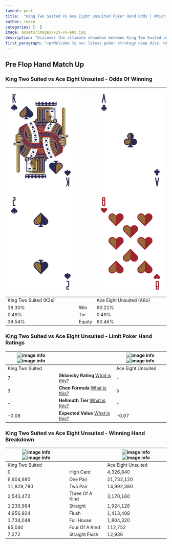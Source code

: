 ```yaml
---
layout: post
title:  "King Two Suited Vs Ace Eight Unsuited Poker Hand Odds | Which Is The Better Hand In Poker? A Complete Guide"
author: reece
categories: [  ]
image: assets/images/k2s-vs-a8o.jpg
description: "Discover the ultimate showdown between King Two Suited and Ace Eight Unsuited in poker! Uncover the odds, strategies, and scenarios where one hand triumphs over the other. Get ready to up your poker game with this thrilling analysis."
first_paragraph: "<p>Welcome to our latest poker strategy deep dive, where we're pitting two distinct hands against each other in a high-stakes showdown: King Two Suited vs Ace Eight Unsuited.</p><p>In the dynamic world of poker, every decision counts, and knowing which hand holds the upper hand is key to your success at the table.</p><p>In this article, we'll dissect these two hands, explore the scenarios where one dominates the other, and equip you with the knowledge to make strategic choices that can tip the odds in your favor.</p><p>Get ready to unravel the intriguing dynamics of these poker hands and elevate your game to new heights.</p>"
---
```




[comment]: # (sp0)

## Pre Flop Hand Match Up

<div class="table hand-ratings" markdown="1"> 



### King Two Suited vs Ace Eight Unsuited - Odds Of Winning


    
| ![image info](assets/images/hand1/k.png) ![image info](assets/images/hand1/2.png) |  | ![image info](assets/images/hand2/a.png) ![image info](assets/images/hand2/8o.png) |
| -------- | -------- | -------- |
| King Two Suited (K2s) |  | Ace Eight Unsuited (A8o) |
| 39.30% | Win | 60.21% |
| 0.49% | Tie | 0.49% |
| 39.54% | Equity | 60.46% |




[comment]: # (sp1)



### King Two Suited vs Ace Eight Unsuited - Limit Poker Hand Ratings


    
| ![image info](https://www.riverpairs.com/assets/images/hand1/k.png) ![image info](https://www.riverpairs.com/assets/images/hand1/2.png) |  | ![image info](https://www.riverpairs.com/assets/images/hand2/a.png) ![image info](https://www.riverpairs.com/assets/images/hand2/8o.png) |
| -------- | -------- | -------- |
| King Two Suited |  | Ace Eight Unsuited |
| 7 | **Sklansky Rating** [What is this?](/sklansky-rating-explained) | - |
| 3 | **Chen Formula** [What is this?](/chen-formula-explained) | 5 |
| - | **Hellmuth Tier** [What is this?](/Hellmuth-tier-explained) | - |
| -0.08 | **Expected Value** [What is this?](/expected-value-explained) | -0.07 |




[comment]: # (sp2)



### King Two Suited vs Ace Eight Unsuited - Winning Hand Breakdown


    
| ![image info](https://www.riverpairs.com/assets/images/hand1/k.png) ![image info](https://www.riverpairs.com/assets/images/hand1/2.png) |  | ![image info](https://www.riverpairs.com/assets/images/hand2/a.png) ![image info](https://www.riverpairs.com/assets/images/hand2/8o.png) |
| -------- | -------- | -------- |
| King Two Suited |  | Ace Eight Unsuited |
| 0 | High Card | 4,326,840 |
| 9,904,680 | One Pair | 21,732,120 |
| 11,829,780 | Two Pair | 14,992,380 |
| 2,543,472 | Three Of A Kind | 3,170,160 |
| 1,230,984 | Straight | 1,924,128 |
| 4,956,924 | Flush | 1,413,408 |
| 1,734,048 | Full House | 1,804,320 |
| 95,040 | Four Of A Kind | 112,752 |
| 7,272 | Straight Flush | 12,936 |




[comment]: # (sp3)



</div>

[comment]: # (sp4)



[comment]: # (sp5)

